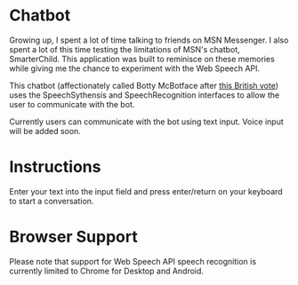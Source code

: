 # Chatbot
Growing up, I spent a lot of time talking to friends on MSN Messenger. I also spent a lot of this time testing the limitations of MSN's chatbot, SmarterChild. This application was built to reminisce on these memories while giving me the chance to experiment with the Web Speech API. 

This chatbot (affectionately called Botty McBotface after [this British vote](https://www.bbc.com/news/uk-england-36064659)) uses the SpeechSythensis and SpeechRecognition interfaces to allow the user to communicate with the bot. 

Currently users can communicate with the bot using text input. Voice input will be added soon.

# Instructions
Enter your text into the input field and press enter/return on your keyboard to start a conversation.

# Browser Support
Please note that support for Web Speech API speech recognition is currently limited to Chrome for Desktop and Android.
